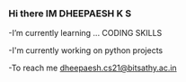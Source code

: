 ### Hi there  IM DHEEPAESH K S 
-I’m currently learning ... CODING SKILLS 

-I'm currently working on python projects

-To reach me dheepaesh.cs21@bitsathy.ac.in
